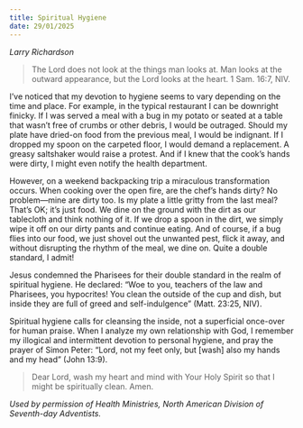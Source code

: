 ```yaml
---
title: Spiritual Hygiene
date: 29/01/2025
---
```


_Larry Richardson_

> <p></p>
> The Lord does not look at the things man looks at. Man looks at the outward appearance, but the Lord looks at the heart. 1 Sam. 16:7, NIV.

I’ve noticed that my devotion to hygiene seems to vary depending on the time and place. For example, in the typical restaurant I can be downright finicky. If I was served a meal with a bug in my potato or seated at a table that wasn’t free of crumbs or other debris, I would be outraged. Should my plate have dried-on food from the previous meal, I would be indignant. If I dropped my spoon on the carpeted floor, I would demand a replacement. A greasy saltshaker would raise a protest. And if I knew that the cook’s hands were dirty, I might even notify the health department.

However, on a weekend backpacking trip a miraculous transformation occurs. When cooking over the open fire, are the chef’s hands dirty? No problem—mine are dirty too. Is my plate a little gritty from the last meal? That’s OK; it’s just food. We dine on the ground with the dirt as our tablecloth and think nothing of it. If we drop a spoon in the dirt, we simply wipe it off on our dirty pants and continue eating. And of course, if a bug flies into our food, we just shovel out the unwanted pest, flick it away, and without disrupting the rhythm of the meal, we dine on. Quite a double standard, I admit!

Jesus condemned the Pharisees for their double standard in the realm of spiritual hygiene. He declared: “Woe to you, teachers of the law and Pharisees, you hypocrites! You clean the outside of the cup and dish, but inside they are full of greed and self-indulgence” (Matt. 23:25, NIV).

Spiritual hygiene calls for cleansing the inside, not a superficial once-over for human praise. When I analyze my own relationship with God, I remember my illogical and intermittent devotion to personal hygiene, and pray the prayer of Simon Peter: “Lord, not my feet only, but [wash] also my hands and my head” (John 13:9).

> <callout></callout>
> Dear Lord, wash my heart and mind with Your Holy Spirit so that I might be spiritually clean. Amen.

_Used by permission of Health Ministries, North American Division of Seventh-day Adventists._